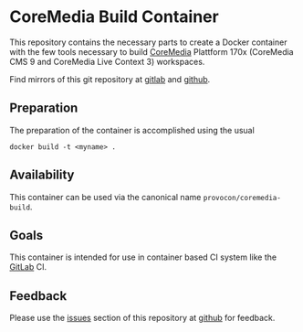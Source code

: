 # CoreMedia Build Container

This repository contains the necessary parts to create a Docker container with
the few tools necessary to build [CoreMedia][coremedia] Plattform 170x (CoreMedia 
CMS 9 and CoreMedia Live Context 3) workspaces.

Find mirrors of this git repository at [gitlab][gitlab] and [github][github].

## Preparation

The preparation of the container is accomplished using the usual

```
docker build -t <myname> .
```

## Availability

This container can be used via the canonical name `provocon/coremedia-build`.

## Goals

This container is intended for use in container based CI system like the
[GitLab][gitlabci] CI.

## Feedback

Please use the [issues][issues] section of this repository at [github][github] 
for feedback. 

[sencha]: https://www.sencha.com/products/extjs/cmd-download/
[coremedia]: http://www.coremedia.com/
[gitlabci]: https://gitlab.com/
[issues]: https://github.com/provocon/coremedia-build-docker/issues
[github]: https://github.com/provocon/coremedia-build-docker
[gitlab]: https://gitlab.com/provocon/coremedia-build-docker
